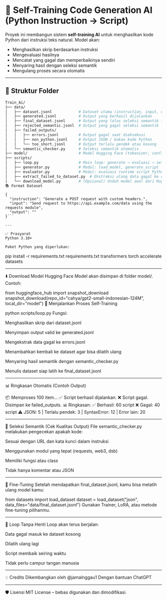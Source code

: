 # 🧠 Self-Training Code Generation AI (Python Instruction → Script)

Proyek ini membangun sistem **self-training AI** untuk menghasilkan kode Python dari instruksi teks natural. Model akan:
- Menghasilkan skrip berdasarkan instruksi
- Mengevaluasi hasilnya
- Mencatat yang gagal dan memperbaikinya sendiri
- Menyaring hasil dengan seleksi semantik
- Mengulang proses secara otomatis

---

## 📁 Struktur Folder

```bash
Train_Ai/
├── data/
│   ├── dataset.jsonl            # Dataset utama (instruction, input, output="")
│   ├── generated.jsonl          # Output yang berhasil dijalankan
│   ├── final_dataset.jsonl      # Output yang lolos seleksi semantik (siap fine-tune)
│   ├── rejected_semantic.jsonl  # Output yang gagal seleksi semantik
│   ├── failed_outputs/
│   │   ├── errors.jsonl         # Output gagal saat dieksekusi
│   │   ├── non_python.jsonl     # Output JSON / bukan kode Python
│   │   └── too_short.jsonl      # Output terlalu pendek atau kosong
│   └── semantic_checker.py      # Seleksi semantik otomatis
├── model/                       # Model Hugging Face (tokenizer, config, weights)
├── scripts/
│   ├── loop.py                  # Main loop: generate → evaluasi → seleksi
│   ├── generator.py             # Modul: load_model, generate_script
│   ├── evaluator.py             # Modul: evaluasi runtime script Python
│   ├── extract_failed_to_dataset.py  # Ekstraksi ulang data gagal ke dataset
│   └── download_model.py        # (Opsional) Unduh model awal dari HuggingFace
📚 Format Dataset
```
```
{
  "instruction": "Generate a POST request with custom headers.",
  "input": "Send request to https://api.example.com/data using the requests module",
  "output": ""
}```

---

✅ Prasyarat
Python 3.10+

Paket Python yang diperlukan:

```
pip install -r requirements.txt
requirements.txt
transformers
torch
accelerate
datasets

---

⬇️ Download Model Hugging Face
Model akan disimpan di folder model/. Contoh:

from huggingface_hub import snapshot_download
snapshot_download(repo_id="cahya/gpt2-small-indonesian-124M", local_dir="model")
🔁 Menjalankan Proses Self-Training

python scripts/loop.py
Fungsi:

Menghasilkan skrip dari dataset.jsonl

Menyimpan output valid ke generated.jsonl

Mengekstrak data gagal ke errors.jsonl

Menambahkan kembali ke dataset agar bisa dilatih ulang

Menyaring hasil semantik dengan semantic_checker.py

Menulis dataset siap latih ke final_dataset.jsonl

---

📊 Ringkasan Otomatis (Contoh Output)

📦 Memproses 100 item...
✅ Script berhasil dijalankan.
❌ Script gagal. Disimpan ke failed_outputs.
📊 Ringkasan:
✅ Berhasil: 60 script
❌ Gagal: 40 script
⚠️ JSON: 5 | Terlalu pendek: 3 | SyntaxError: 12 | Error lain: 20

---

🔎 Seleksi Semantik (Cek Kualitas Output)
File semantic_checker.py melakukan pengecekan apakah kode:

Sesuai dengan URL dan kata kunci dalam instruksi

Menggunakan modul yang tepat (requests, web3, dsb)

Memiliki fungsi atau class

Tidak hanya komentar atau JSON

---

🧠 Fine-Tuning
Setelah mendapatkan final_dataset.jsonl, kamu bisa melatih ulang model kamu:

from datasets import load_dataset
dataset = load_dataset("json", data_files="data/final_dataset.jsonl")
Gunakan Trainer, LoRA, atau metode fine-tuning pilihanmu.

---

🔄 Loop Tanpa Henti
Loop akan terus berjalan:

Data gagal masuk ke dataset kosong

Dilatih ulang lagi

Script membaik seiring waktu

Tidak perlu campur tangan manusia

---

💡 Credits
Dikembangkan oleh @jamalnggau1
Dengan bantuan ChatGPT

---

🛡️ Lisensi
MIT License – bebas digunakan dan dimodifikasi.
